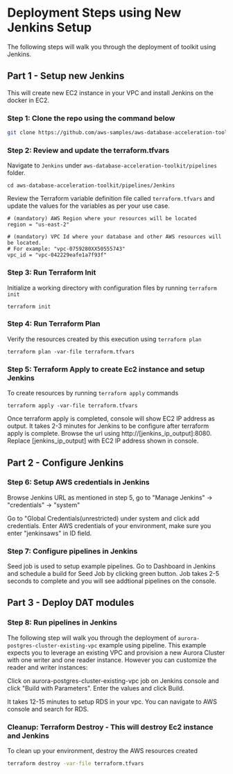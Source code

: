 # Deployment Steps using New Jenkins Setup

The following steps will walk you through the deployment of toolkit using Jenkins. 

## Part 1 - Setup new Jenkins
This will create new EC2 instance in your VPC and install Jenkins on the docker in EC2.

### Step 1: Clone the repo using the command below
```sh
git clone https://github.com/aws-samples/aws-database-acceleration-toolkit.git
```

### Step 2: Review and update the terraform.tfvars

Navigate to `Jenkins` under `aws-database-acceleration-toolkit/pipelines` folder. 

```shell script
cd aws-database-acceleration-toolkit/pipelines/Jenkins
```
Review the Terraform variable definition file called `terraform.tfvars` and update the values for the variables as per your use case. 

```
# (mandatory) AWS Region where your resources will be located
region = "us-east-2"

# (mandatory) VPC Id where your database and other AWS resources will be located. 
# For example: "vpc-0759280XX50555743"
vpc_id = "vpc-042229eafe1a7f93f"
```
### Step 3: Run Terraform Init
Initialize a working directory with configuration files by running `terraform init` 

```shell script
terraform init
```

### Step 4: Run Terraform Plan
Verify the resources created by this execution using `terraform plan`

```shell script
terraform plan -var-file terraform.tfvars
```

### Step 5: Terraform Apply to create Ec2 instance and setup Jenkins
To create resources by running `terraform apply` commands

```shell script
terraform apply -var-file terraform.tfvars
```
Once terraform apply is completed, console will show EC2 IP address as output. It takes 2-3 minutes for Jenkins to be configure after terraform apply is complete. Browse the url using http://[jenkins_ip_output]:8080. Replace [jenkins_ip_output] with EC2 IP address shown in console.

## Part 2 - Configure Jenkins

### Step 6: Setup AWS credentials in Jenkins

Browse Jenkins URL as mentioned in step 5, go to "Manage Jenkins" -> "credentials" -> "system"

Go to "Global Credentials(unrestricted) under system and click add credentials. Enter AWS credentials of your environment, make sure you enter "jenkinsaws" in ID field.

### Step 7: Configure pipelines in Jenkins

Seed job is used to setup example pipelines. Go to Dashboard in Jenkins and schedule a build for Seed Job by clicking green button. Job takes 2-5 seconds to complete and you will see addtional pipelines on the console.  

## Part 3 - Deploy DAT modules 

### Step 8: Run pipelines in Jenkins

 The following step will walk you through the deployment of `aurora-postgres-cluster-existing-vpc` example using pipeline. This example expects you to leverage an existing VPC and provision a new Aurora Cluster with one writer and one reader instance. However you can customize the reader and writer instances:

 Click on aurora-postgres-cluster-existing-vpc job on Jenkins console and click "Build with Parameters". Enter the values and click Build.

 It takes 12-15 minutes to setup RDS in your vpc. You can navigate to AWS console and search for RDS. 


### Cleanup: Terraform Destroy - This will destroy Ec2 instance and Jenkins 

To clean up your environment, destroy the AWS resources created 

```sh
terraform destroy -var-file terraform.tfvars
```
